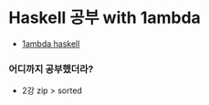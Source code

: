 # Haskell 공부 with 1ambda
 - [1ambda haskell](https://1ambda.github.io/haskell/)

### 어디까지 공부했더라?
 - 2강 zip > sorted

